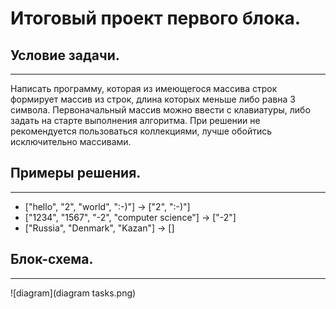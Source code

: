 # **Итоговый проект первого блока.**

## Условие задачи.
___
Написать программу, которая из имеющегося массива строк формирует массив из строк, длина которых меньше либо равна 3 символа. Первоначальный массив можно ввести с клавиатуры, либо задать на старте выполнения алгоритма. При решении не рекомендуется пользоваться коллекциями, лучше обойтись исключительно массивами.

## Примеры решения.
___
* ["hello", "2", "world", ":-)"] -> ["2", ":-)"]
* ["1234", "1567", "-2", "computer science"] -> ["-2"]
* ["Russia", "Denmark", "Kazan"] -> []

## Блок-схема.
___

![diagram](diagram tasks.png)
